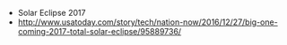 - Solar Eclipse 2017
 - http://www.usatoday.com/story/tech/nation-now/2016/12/27/big-one-coming-2017-total-solar-eclipse/95889736/

